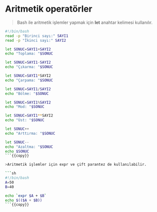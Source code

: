 # Aritmetik operatörler

>Bash ile aritmetik işlemler yapmak için **let** anahtar kelimesi kullanılır.

```sh
#!/bin/bash
read -p "Birinci sayı:" SAYI1
read -p "İkinci sayı:" SAYI2

let SONUC=SAYI1+SAYI2
echo "Toplama: "$SONUC

let SONUC=SAYI1-SAYI2
echo "Çıkarma: "$SONUC

let SONUC=SAYI1*SAYI2
echo "Çarpama: "$SONUC

let SONUC=SAYI1/SAYI2
echo "Bölme: "$SONUC

let SONUC=SAYI1%SAYI2
echo "Mod: "$SONUC

let SONUC=SAYI1**SAYI2
echo "Üst: "$SONUC

let SONUC++
echo "Arttırma: "$SONUC

let SONUC--
echo "Azaltma: "$SONUC
echo $SONUC
```{{copy}}

>Aritmetik işlemler için expr ve çift parantez de kullanılabilir.

```sh
#!/bin/bash
A=50
B=40

echo `expr $A + $B`
echo $(($A + $B))
```{{copy}}
